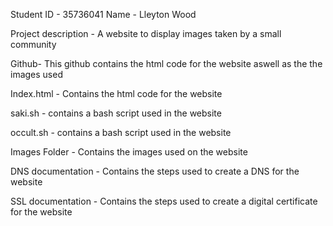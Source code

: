 Student ID - 35736041
Name - Lleyton Wood

Project description - A website to display images taken by a small community

Github- This github contains the html code for the website aswell as the the images used


Index.html - Contains the html code for the website

saki.sh - contains a bash script used in the website

occult.sh - contains a bash script used in the website

Images Folder - Contains the images used on the website

DNS documentation - Contains the steps used to create a DNS for the website

SSL documentation - Contains the steps used to create a digital certificate for the website

